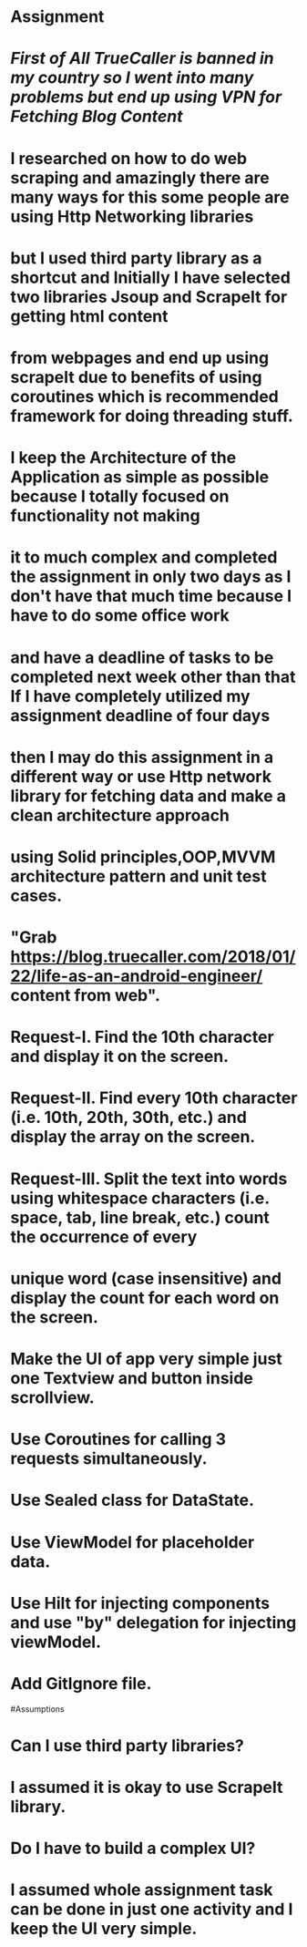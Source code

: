 # Assignment

# ***First of All TrueCaller is banned in my country so I went into many problems but end up using VPN for Fetching Blog Content***

# I researched on how to do web scraping and amazingly there are many ways for this some people are using Http Networking libraries
# but I used third party library as a shortcut and Initially I have selected two libraries Jsoup and ScrapeIt for getting html content
# from webpages and end up using scrapeIt due to benefits of using coroutines which is recommended framework for doing threading stuff.

# I keep the Architecture of the Application as simple as possible because I totally focused on functionality not making 
# it to much complex and completed the assignment in only two days as I don't have that much time because I have to do some office work 
# and have a deadline of tasks to be completed next week other than that If I have completely utilized my assignment deadline of four days 
# then I may do this assignment in a different way or use Http network library for fetching data and make a clean architecture approach 
# using Solid principles,OOP,MVVM architecture pattern and unit test cases.

# "Grab https://blog.truecaller.com/2018/01/22/life-as-an-android-engineer/ content from web".
# Request-I.  Find the 10th character and display it on the screen.
# Request-II. Find every 10th character (i.e. 10th, 20th, 30th, etc.) and display the array on the screen.
# Request-III. Split the text into words using whitespace characters (i.e. space, tab, line break, etc.) count the occurrence of every
# unique word (case insensitive) and display the count for each word on the screen.

# Make the UI of app very simple just one Textview and button inside scrollview.
# Use Coroutines for calling 3 requests simultaneously.
# Use Sealed class for DataState.
# Use ViewModel for placeholder data.
# Use Hilt for injecting components and use "by" delegation for injecting viewModel.
# Add GitIgnore file.

#Assumptions 
# Can I use third party libraries?
# I assumed it is okay to use ScrapeIt library.

# Do I have to build a complex UI?
# I assumed whole assignment task can be done in just one activity and I keep the UI very simple. 